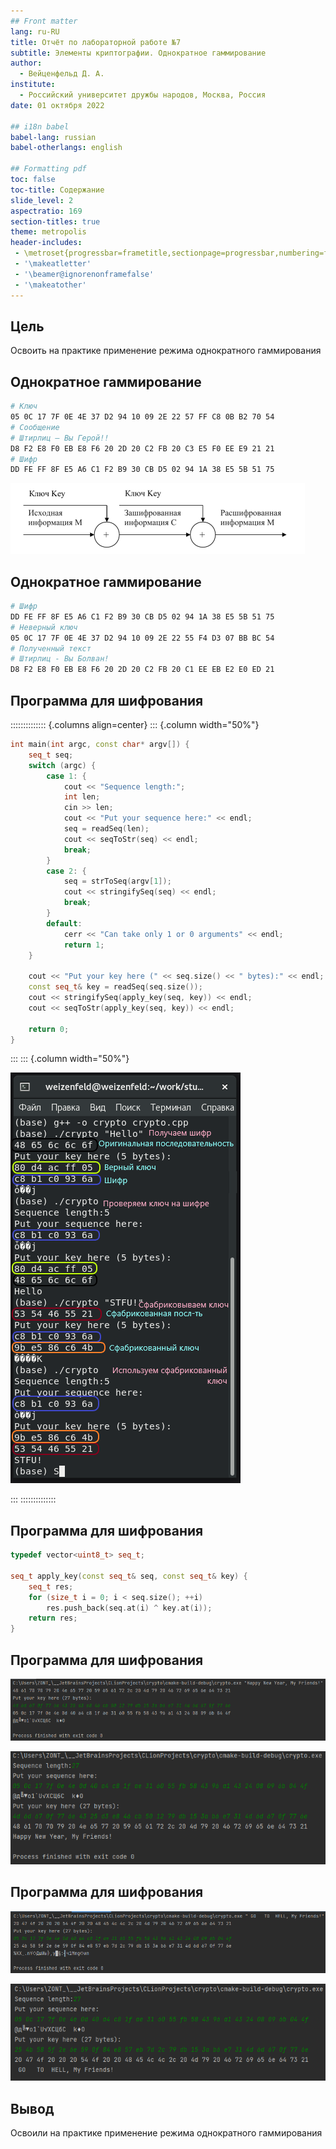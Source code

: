 ```yaml
---
## Front matter
lang: ru-RU
title: Отчёт по лабораторной работе №7
subtitle: Элементы криптографии. Однократное гаммирование
author:
  - Вейценфельд Д. А.
institute:
  - Российский университет дружбы народов, Москва, Россия
date: 01 октября 2022

## i18n babel
babel-lang: russian
babel-otherlangs: english

## Formatting pdf
toc: false
toc-title: Содержание
slide_level: 2
aspectratio: 169
section-titles: true
theme: metropolis
header-includes:
 - \metroset{progressbar=frametitle,sectionpage=progressbar,numbering=fraction}
 - '\makeatletter'
 - '\beamer@ignorenonframefalse'
 - '\makeatother'
---
```


## Цель

Освоить на практике применение режима однократного гаммирования

## Однократное гаммирование

```sh
# Ключ
05 0C 17 7F 0E 4E 37 D2 94 10 09 2E 22 57 FF C8 0B B2 70 54
# Сообщение
# Штирлиц – Вы Герой!!
D8 F2 E8 F0 EB E8 F6 20 2D 20 C2 FB 20 C3 E5 F0 EE E9 21 21
# Шифр
DD FE FF 8F E5 A6 C1 F2 B9 30 CB D5 02 94 1A 38 E5 5B 51 75
```

![](image/20221022174125.png)

## Однократное гаммирование

```sh
# Шифр
DD FE FF 8F E5 A6 C1 F2 B9 30 CB D5 02 94 1A 38 E5 5B 51 75
# Неверный ключ
05 0C 17 7F 0E 4E 37 D2 94 10 09 2E 22 55 F4 D3 07 BB BC 54
# Полученный текст
# Штирлиц - Вы Болван!
D8 F2 E8 F0 EB E8 F6 20 2D 20 C2 FB 20 C1 EE EB E2 E0 ED 21
```

## Программа для шифрования

:::::::::::::: {.columns align=center}
::: {.column width="50%"}

```cpp
int main(int argc, const char* argv[]) {
    seq_t seq;
    switch (argc) {
        case 1: {
            cout << "Sequence length:";
            int len;
            cin >> len;
            cout << "Put your sequence here:" << endl;
            seq = readSeq(len);
            cout << seqToStr(seq) << endl;
            break;
        }
        case 2: {
            seq = strToSeq(argv[1]);
            cout << stringifySeq(seq) << endl;
            break;
        }
        default:
            cerr << "Can take only 1 or 0 arguments" << endl;
            return 1;
    }

    cout << "Put your key here (" << seq.size() << " bytes):" << endl;
    const seq_t& key = readSeq(seq.size());
    cout << stringifySeq(apply_key(seq, key)) << endl;
    cout << seqToStr(apply_key(seq, key)) << endl;

    return 0;
}
```

:::
::: {.column width="50%"}

![](image/20221022174744.png)

:::
::::::::::::::

## Программа для шифрования

```cpp
typedef vector<uint8_t> seq_t;

seq_t apply_key(const seq_t& seq, const seq_t& key) {
    seq_t res;
    for (size_t i = 0; i < seq.size(); ++i)
        res.push_back(seq.at(i) ^ key.at(i));
    return res;
}
```

## Программа для шифрования

![](image/20221022172351.png)

![](image/20221022172447.png)

## Программа для шифрования

![](image/20221022172515.png)

![](image/20221022172658.png)

## Вывод

Освоили на практике применение режима однократного гаммирования
